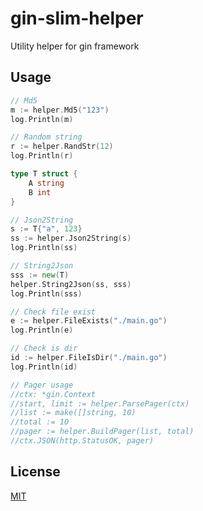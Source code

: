 gin-slim-helper
===============
Utility helper for gin framework

## Usage

```Go
// Md5
m := helper.Md5("123")
log.Println(m)

// Random string
r := helper.RandStr(12)
log.Println(r)

type T struct {
    A string
    B int
}

// Json2String
s := T{"a", 123}
ss := helper.Json2String(s)
log.Println(ss)

// String2Json
sss := new(T)
helper.String2Json(ss, sss)
log.Println(sss)

// Check file exist
e := helper.FileExists("./main.go")
log.Println(e)

// Check is dir
id := helper.FileIsDir("./main.go")
log.Println(id)

// Pager usage
//ctx: *gin.Context
//start, limit := helper.ParsePager(ctx)
//list := make([]string, 10)
//total := 10
//pager := helper.BuildPager(list, total)
//ctx.JSON(http.StatusOK, pager)
```

## License

[MIT](https://github.com/hhxsv5/gin-slim-router/blob/master/LICENSE)

